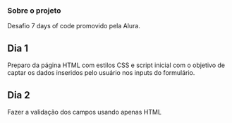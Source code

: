 ### Sobre o projeto

Desafio 7 days of code promovido pela Alura.

## Dia 1

Preparo da página HTML com estilos CSS e script inicial com o objetivo de captar os dados inseridos pelo usuário nos inputs do formulário.

## Dia 2

Fazer a validação dos campos usando apenas HTML
